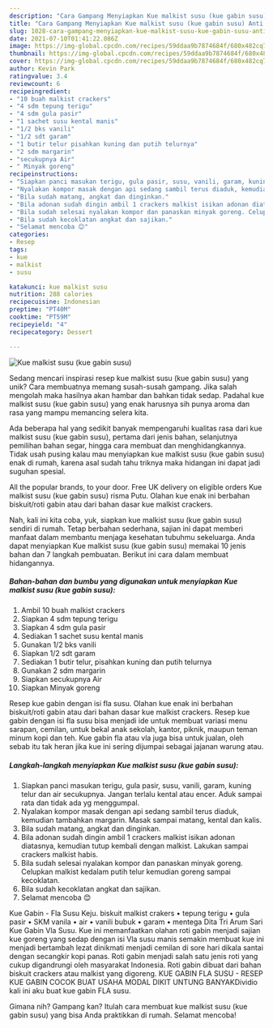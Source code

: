 ```yaml
---
description: "Cara Gampang Menyiapkan Kue malkist susu (kue gabin susu) Anti Gagal"
title: "Cara Gampang Menyiapkan Kue malkist susu (kue gabin susu) Anti Gagal"
slug: 1028-cara-gampang-menyiapkan-kue-malkist-susu-kue-gabin-susu-anti-gagal
date: 2021-07-10T01:41:22.086Z
image: https://img-global.cpcdn.com/recipes/59ddaa9b7874684f/680x482cq70/kue-malkist-susu-kue-gabin-susu-foto-resep-utama.jpg
thumbnail: https://img-global.cpcdn.com/recipes/59ddaa9b7874684f/680x482cq70/kue-malkist-susu-kue-gabin-susu-foto-resep-utama.jpg
cover: https://img-global.cpcdn.com/recipes/59ddaa9b7874684f/680x482cq70/kue-malkist-susu-kue-gabin-susu-foto-resep-utama.jpg
author: Kevin Park
ratingvalue: 3.4
reviewcount: 6
recipeingredient:
- "10 buah malkist crackers"
- "4 sdm tepung terigu"
- "4 sdm gula pasir"
- "1 sachet susu kental manis"
- "1/2 bks vanili"
- "1/2 sdt garam"
- "1 butir telur pisahkan kuning dan putih telurnya"
- "2 sdm margarin"
- "secukupnya Air"
- " Minyak goreng"
recipeinstructions:
- "Siapkan panci masukan terigu, gula pasir, susu, vanili, garam, kuning telur dan air secukupnya. Jangan terlalu kental atau encer. Aduk sampai rata dan tidak ada yg menggumpal."
- "Nyalakan kompor masak dengan api sedang sambil terus diaduk, kemudian tambahkan margarin. Masak sampai matang, kental dan kalis."
- "Bila sudah matang, angkat dan dinginkan."
- "Bila adonan sudah dingin ambil 1 crackers malkist isikan adonan diatasnya, kemudian tutup kembali dengan malkist. Lakukan sampai crackers malkist habis."
- "Bila sudah selesai nyalakan kompor dan panaskan minyak goreng. Celupkan malkist kedalam putih telur kemudian goreng sampai kecoklatan."
- "Bila sudah kecoklatan angkat dan sajikan."
- "Selamat mencoba 😊"
categories:
- Resep
tags:
- kue
- malkist
- susu

katakunci: kue malkist susu 
nutrition: 288 calories
recipecuisine: Indonesian
preptime: "PT40M"
cooktime: "PT59M"
recipeyield: "4"
recipecategory: Dessert

---
```



![Kue malkist susu (kue gabin susu)](https://img-global.cpcdn.com/recipes/59ddaa9b7874684f/680x482cq70/kue-malkist-susu-kue-gabin-susu-foto-resep-utama.jpg)

Sedang mencari inspirasi resep kue malkist susu (kue gabin susu) yang unik? Cara membuatnya memang susah-susah gampang. Jika salah mengolah maka hasilnya akan hambar dan bahkan tidak sedap. Padahal kue malkist susu (kue gabin susu) yang enak harusnya sih punya aroma dan rasa yang mampu memancing selera kita.

Ada beberapa hal yang sedikit banyak mempengaruhi kualitas rasa dari kue malkist susu (kue gabin susu), pertama dari jenis bahan, selanjutnya pemilihan bahan segar, hingga cara membuat dan menghidangkannya. Tidak usah pusing kalau mau menyiapkan kue malkist susu (kue gabin susu) enak di rumah, karena asal sudah tahu triknya maka hidangan ini dapat jadi suguhan spesial.

All the popular brands, to your door. Free UK delivery on eligible orders Kue malkist susu (kue gabin susu) risma Putu. Olahan kue enak ini berbahan biskuit/roti gabin atau dari bahan dasar kue malkist crackers.


Nah, kali ini kita coba, yuk, siapkan kue malkist susu (kue gabin susu) sendiri di rumah. Tetap berbahan sederhana, sajian ini dapat memberi manfaat dalam membantu menjaga kesehatan tubuhmu sekeluarga. Anda dapat menyiapkan Kue malkist susu (kue gabin susu) memakai 10 jenis bahan dan 7 langkah pembuatan. Berikut ini cara dalam membuat hidangannya.

<!--inarticleads1-->

##### Bahan-bahan dan bumbu yang digunakan untuk menyiapkan Kue malkist susu (kue gabin susu):

1. Ambil 10 buah malkist crackers
1. Siapkan 4 sdm tepung terigu
1. Siapkan 4 sdm gula pasir
1. Sediakan 1 sachet susu kental manis
1. Gunakan 1/2 bks vanili
1. Siapkan 1/2 sdt garam
1. Sediakan 1 butir telur, pisahkan kuning dan putih telurnya
1. Gunakan 2 sdm margarin
1. Siapkan secukupnya Air
1. Siapkan  Minyak goreng


Resep kue gabin dengan isi fla susu. Olahan kue enak ini berbahan biskuit/roti gabin atau dari bahan dasar kue malkist crackers. Resep kue gabin dengan isi fla susu bisa menjadi ide untuk membuat variasi menu sarapan, cemilan, untuk bekal anak sekolah, kantor, piknik, maupun teman minum kopi dan teh. Kue gabin fla atau vla juga bisa untuk jualan, oleh sebab itu tak heran jika kue ini sering dijumpai sebagai jajanan warung atau. 

<!--inarticleads2-->

##### Langkah-langkah menyiapkan Kue malkist susu (kue gabin susu):

1. Siapkan panci masukan terigu, gula pasir, susu, vanili, garam, kuning telur dan air secukupnya. Jangan terlalu kental atau encer. Aduk sampai rata dan tidak ada yg menggumpal.
1. Nyalakan kompor masak dengan api sedang sambil terus diaduk, kemudian tambahkan margarin. Masak sampai matang, kental dan kalis.
1. Bila sudah matang, angkat dan dinginkan.
1. Bila adonan sudah dingin ambil 1 crackers malkist isikan adonan diatasnya, kemudian tutup kembali dengan malkist. Lakukan sampai crackers malkist habis.
1. Bila sudah selesai nyalakan kompor dan panaskan minyak goreng. Celupkan malkist kedalam putih telur kemudian goreng sampai kecoklatan.
1. Bila sudah kecoklatan angkat dan sajikan.
1. Selamat mencoba 😊


Kue Gabin - Fla Susu Keju. biskuit malkist crakers • tepung terigu • gula pasir • SKM vanila • air • vanili bubuk • garam • mentega Dita Tri Arum Sari Kue Gabin Vla Susu. Kue ini memanfaatkan olahan roti gabin menjadi sajian kue goreng yang sedap dengan isi Vla susu manis semakin membuat kue ini menjadi bertambah lezat dinikmati menjadi cemilan di sore hari dikala santai dengan secangkir kopi panas. Roti gabin menjadi salah satu jenis roti yang cukup digandrungi oleh masyarakat Indonesia. Roti gabin dibuat dari bahan biskuit crackers atau malkist yang digoreng. KUE GABIN FLA SUSU - RESEP KUE GABIN COCOK BUAT USAHA MODAL DIKIT UNTUNG BANYAKDividio kali ini aku buat kue gabin FLA susu. 

Gimana nih? Gampang kan? Itulah cara membuat kue malkist susu (kue gabin susu) yang bisa Anda praktikkan di rumah. Selamat mencoba!
